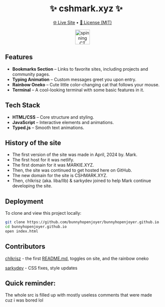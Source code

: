 <div id="user-content-toc">
  <ul align="center">
    <summary>
    <h1>✨ cshmark.xyz ✨</h1>
    </summary>
  </ul>
</div>

<div align=center>

[🌐 Live Site](https://cshmark.xyz) • [📄 License (MIT)](LICENSE)

<img src="assets/pfp.gif" width=48px alt="spinning CT">

</div>

## Features
- **Bookmarks Section** – Links to favorite sites, including projects and community pages.
- **Typing Animation** – Custom messages greet you upon entry.
- **Rainbow Oneko** – Cute little color-changing cat that follows your mouse.
- **Terminal** – A cool-looking terminal with some basic features in it.

## Tech Stack
- **HTML/CSS** – Core structure and styling.
- **JavaScript** – Interactive elements and animations.
- **Typed.js** – Smooth text animations.

## History of the site
- The first version of the site was made in April, 2024 by. Mark.
- The first host for it was netlify.
- The first domain for it was MARKIE.XYZ.
- Then, the site was continued to get hosted here on GitHub.
- The new domain for the site is CSHMARK.XYZ.
- Then, chlkrisz (aka. liba/llb) & sarkydev joined to help Mark continue developing the site.

## Deployment
To clone and view this project locally:
```bash
git clone https://github.com/bunnyhopenjoyer/bunnyhopenjoyer.github.io.git
cd bunnyhopenjoyer.github.io
open index.html
```

## Contributors
[chlkrisz](https://github.com/chlkrisz) - the first [README.md](README.md), toggles on site, and the rainbow oneko

[sarkydev](https://github.com/sarkydev) - CSS fixes, style updates 

## Quick reminder:

The whole src is filled up with mostly useless comments that were made cuz i was bored lol
